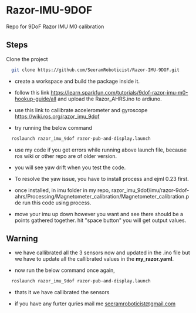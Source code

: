 
# Razor-IMU-9DOF

Repo for 9DoF Razor IMU M0 calibration




## Steps

Clone the project

```bash
  git clone https://github.com/SeeramRoboticist/Razor-IMU-9DOF.git
```
- create a workspace and build the package inside it.
- follow this link https://learn.sparkfun.com/tutorials/9dof-razor-imu-m0-hookup-guide/all and upload the Razor_AHRS.ino to ardiuno.

- use this link to callibrate accelerometer and gyroscope https://wiki.ros.org/razor_imu_9dof

- try running the below command
```bash
  roslaunch razor_imu_9dof razor-pub-and-display.launch
```

- use my code if you get errors while running above launch file, because ros wiki or other repo are of older version.

- you will see yaw drift when you test the code.

- To resolve the yaw issue, you have to install process and ejml 0.23 first.
- once installed, in imu folder in my repo, razor_imu_9dof/imu/razor-9dof-ahrs/Processing/Magnetometer_calibration/Magnetometer_calibration.pde run this code using process.

- move your imu up down however you want and see there should be a points gathered together. hit "space button" you will get output values.

## Warning

- we have callibrated all the 3 sensors now and updated in the .ino file but we have to update all the callibrated values in the **my_razor.yaml**.

- now run the below command once again,
```bash
  roslaunch razor_imu_9dof razor-pub-and-display.launch
```

- thats it we have callibrated the sensors

- if you have any furter quries mail me seeramroboticist@gmail.com


